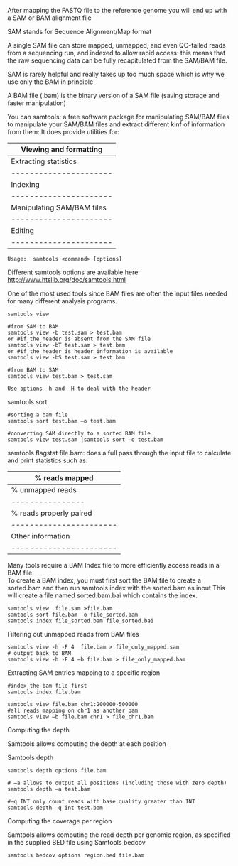 After mapping the FASTQ file to the reference genome you will end up with a SAM or BAM alignment file

SAM stands for Sequence Alignment/Map format

A single SAM file can store mapped, unmapped, and even QC-failed reads from a sequencing run, and indexed to allow rapid access: this means that the raw sequencing data can be fully recapitulated from the SAM/BAM file.

SAM is rarely helpful and really takes up too much space which is why we use only the BAM in principle

A BAM file (.bam) is the binary version of a SAM file (saving storage and faster manipulation)

You can samtools: a free software package for manipulating SAM/BAM files to manipulate your SAM/BAM files and extract different kinf of information from them:
It does provide utilities for:

|Viewing and formatting|
|----------------------|
|Extracting statistics |
|----------------------|
|Indexing              |
|----------------------|
|Manipulating SAM/BAM files|
|----------------------|
|Editing               |
|----------------------|

```
Usage:  samtools <command> [options]
```
Different samtools options are available here:  http://www.htslib.org/doc/samtools.html

One of the most used tools  since BAM files are often the input files needed for many different analysis programs.
```
samtools view

#from SAM to BAM
samtools view -b test.sam > test.bam
or #if the header is absent from the SAM file
samtools view -bT test.sam > test.bam
or #if the header is header information is available
samtools view -bS test.sam > test.bam
```
```
#from BAM to SAM
samtools view test.bam > test.sam

Use options –h and –H to deal with the header
```


samtools sort 
```
#sorting a bam file
samtools sort test.bam –o test.bam
```
```
#converting SAM directly to a sorted BAM file
samtools view test.sam |samtools sort –o test.bam
```

samtools flagstat file.bam: does a full pass through the input file to calculate and print statistics such as:

|% reads mapped|
|--------------|
|% unmapped reads|
|----------------|
|% reads properly paired|
|-----------------------|
|Other information      |
|-----------------------|


Many tools require a BAM Index file to more efficiently access reads in a BAM file.  
To create a BAM index, you  must first sort the BAM file to create a sorted.bam and then run samtools index with the sorted.bam as input
This will create a file named sorted.bam.bai which contains the index.

```
samtools view  file.sam >file.bam
samtools sort file.bam -o file_sorted.bam
samtools index file_sorted.bam file_sorted.bai
```

Filtering out unmapped reads from BAM files

```
samtools view -h -F 4  file.bam > file_only_mapped.sam
# output back to BAM
samtools view -h -F 4 –b file.bam > file_only_mapped.bam
```

Extracting SAM entries mapping to a specific region

```
#index the bam file first
samtools index file.bam 
```
```
samtools view file.bam chr1:200000-500000
#all reads mapping on chr1 as another bam 
samtools view –b file.bam chr1 > file_chr1.bam
```

Computing the depth

Samtools allows computing the depth at each position

Samtools depth

```
samtools depth options file.bam
```

```
# –a allows to output all positions (including those with zero depth) 
samtools depth –a test.bam
```

```
#–q INT only count reads with base quality greater than INT
samtools depth –q int test.bam
```

Computing the coverage per region

Samtools allows computing the read depth per genomic region, as specified in the supplied BED file using Samtools bedcov

```
samtools bedcov options region.bed file.bam
```





